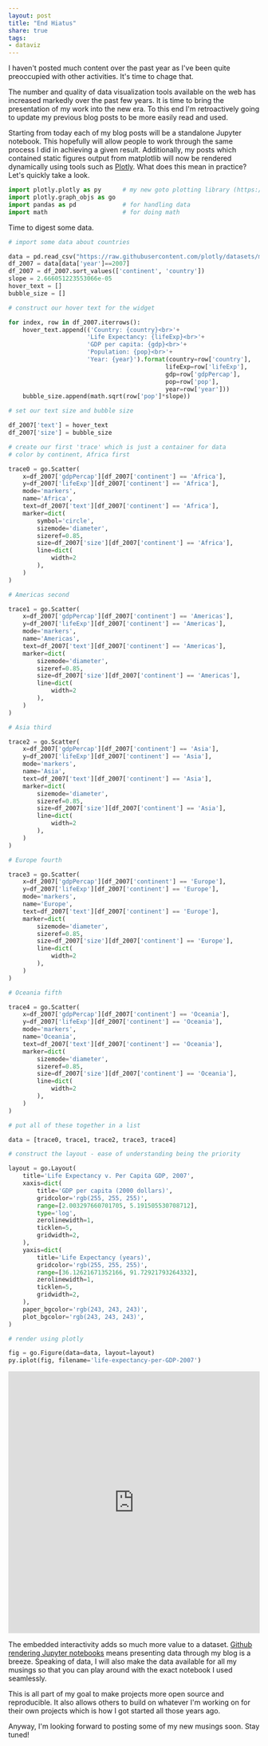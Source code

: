 ```yaml
---
layout: post
title: "End Hiatus"
share: true
tags:
- dataviz
---
```

I haven't posted much content over the past year as I've been quite preoccupied with other activities. It's time to chage that.

The number and quality of data visualization tools available on the web has increased markedly over the past few years. It is time to bring the presentation of my work into the new era. To this end I'm retroactively going to update my previous blog posts to be more easily read and used. 

Starting from today each of my blog posts will be a standalone Jupyter notebook. This hopefully will allow people to work through the same process I did in achieving a given result. Additionally, my posts which contained static figures output from matplotlib will now be rendered dynamically using tools such as [Plotly](https://plot.ly/python/). What does this mean in practice? Let's quickly take a look.


```python
import plotly.plotly as py      # my new goto plotting library (https://plot.ly/)
import plotly.graph_objs as go
import pandas as pd             # for handling data
import math                     # for doing math
```

Time to digest some data.


```python
# import some data about countries

data = pd.read_csv("https://raw.githubusercontent.com/plotly/datasets/master/gapminderDataFiveYear.csv")
df_2007 = data[data['year']==2007]
df_2007 = df_2007.sort_values(['continent', 'country'])
slope = 2.666051223553066e-05
hover_text = []
bubble_size = []

# construct our hover text for the widget

for index, row in df_2007.iterrows():
    hover_text.append(('Country: {country}<br>'+
                      'Life Expectancy: {lifeExp}<br>'+
                      'GDP per capita: {gdp}<br>'+
                      'Population: {pop}<br>'+
                      'Year: {year}').format(country=row['country'],
                                            lifeExp=row['lifeExp'],
                                            gdp=row['gdpPercap'],
                                            pop=row['pop'],
                                            year=row['year']))
    bubble_size.append(math.sqrt(row['pop']*slope))

# set our text size and bubble size

df_2007['text'] = hover_text
df_2007['size'] = bubble_size

# create our first 'trace' which is just a container for data
# color by continent, Africa first

trace0 = go.Scatter(
    x=df_2007['gdpPercap'][df_2007['continent'] == 'Africa'],
    y=df_2007['lifeExp'][df_2007['continent'] == 'Africa'],
    mode='markers',
    name='Africa',
    text=df_2007['text'][df_2007['continent'] == 'Africa'],
    marker=dict(
        symbol='circle',
        sizemode='diameter',
        sizeref=0.85,
        size=df_2007['size'][df_2007['continent'] == 'Africa'],
        line=dict(
            width=2
        ),
    )
)

# Americas second

trace1 = go.Scatter(
    x=df_2007['gdpPercap'][df_2007['continent'] == 'Americas'],
    y=df_2007['lifeExp'][df_2007['continent'] == 'Americas'],
    mode='markers',
    name='Americas',
    text=df_2007['text'][df_2007['continent'] == 'Americas'],
    marker=dict(
        sizemode='diameter',
        sizeref=0.85,
        size=df_2007['size'][df_2007['continent'] == 'Americas'],
        line=dict(
            width=2
        ),
    )
)

# Asia third

trace2 = go.Scatter(
    x=df_2007['gdpPercap'][df_2007['continent'] == 'Asia'],
    y=df_2007['lifeExp'][df_2007['continent'] == 'Asia'],
    mode='markers',
    name='Asia',
    text=df_2007['text'][df_2007['continent'] == 'Asia'],
    marker=dict(
        sizemode='diameter',
        sizeref=0.85,
        size=df_2007['size'][df_2007['continent'] == 'Asia'],
        line=dict(
            width=2
        ),
    )
)

# Europe fourth

trace3 = go.Scatter(
    x=df_2007['gdpPercap'][df_2007['continent'] == 'Europe'],
    y=df_2007['lifeExp'][df_2007['continent'] == 'Europe'],
    mode='markers',
    name='Europe',
    text=df_2007['text'][df_2007['continent'] == 'Europe'],
    marker=dict(
        sizemode='diameter',
        sizeref=0.85,
        size=df_2007['size'][df_2007['continent'] == 'Europe'],
        line=dict(
            width=2
        ),
    )
)

# Oceania fifth

trace4 = go.Scatter(
    x=df_2007['gdpPercap'][df_2007['continent'] == 'Oceania'],
    y=df_2007['lifeExp'][df_2007['continent'] == 'Oceania'],
    mode='markers',
    name='Oceania',
    text=df_2007['text'][df_2007['continent'] == 'Oceania'],
    marker=dict(
        sizemode='diameter',
        sizeref=0.85,
        size=df_2007['size'][df_2007['continent'] == 'Oceania'],
        line=dict(
            width=2
        ),
    )
)

# put all of these together in a list

data = [trace0, trace1, trace2, trace3, trace4]

# construct the layout - ease of understanding being the priority

layout = go.Layout(
    title='Life Expectancy v. Per Capita GDP, 2007',
    xaxis=dict(
        title='GDP per capita (2000 dollars)',
        gridcolor='rgb(255, 255, 255)',
        range=[2.003297660701705, 5.191505530708712],
        type='log',
        zerolinewidth=1,
        ticklen=5,
        gridwidth=2,
    ),
    yaxis=dict(
        title='Life Expectancy (years)',
        gridcolor='rgb(255, 255, 255)',
        range=[36.12621671352166, 91.72921793264332],
        zerolinewidth=1,
        ticklen=5,
        gridwidth=2,
    ),
    paper_bgcolor='rgb(243, 243, 243)',
    plot_bgcolor='rgb(243, 243, 243)',
)

# render using plotly

fig = go.Figure(data=data, layout=layout)
py.iplot(fig, filename='life-expectancy-per-GDP-2007')
```




<iframe id="igraph" scrolling="no" style="border:none;" seamless="seamless" src="https://plot.ly/~bgriffen/371.embed" height="525px" width="100%"></iframe>



The embedded interactivity adds so much more value to a dataset. [Github rendering Jupyter notebooks](https://help.github.com/articles/working-with-jupyter-notebook-files-on-github/) means presenting data through my blog is a breeze. Speaking of data, I will also make the data available for all my musings so that you can play around with the exact notebook I used seamlessly.

This is all part of my goal to make projects more open source and reproducible. It also allows others to build on whatever I'm working on for their own projects which is how I got started all those years ago.

Anyway, I'm looking forward to posting some of my new musings soon. Stay tuned!
